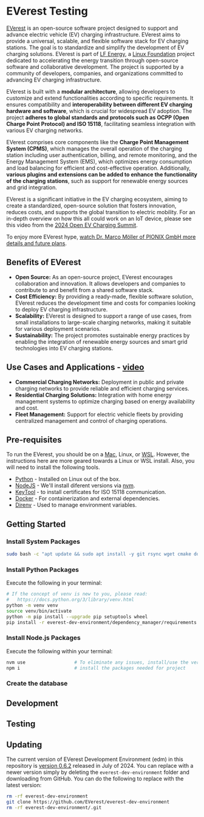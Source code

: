 # EVerest Testing

[EVerest](https://everest.github.io) is an open-source software project designed to support and advance electric vehicle (EV) charging infrastructure. EVerest aims to provide a universal, scalable, and flexible software stack for EV charging stations. The goal is to standardize and simplify the development of EV charging solutions.  EVerest is part of [LF Energy](https://lfenergy.org/), a [Linux Foundation](https://www.linuxfoundation.org/) project dedicated to accelerating the energy transition through open-source software and collaborative development. The project is supported by a community of developers, companies, and organizations committed to advancing EV charging infrastructure.

EVerest is built with a **modular architecture**, allowing developers to customize and extend functionalities according to specific requirements. It ensures compatibility and **interoperability between different EV charging hardware and software**, which is crucial for widespread EV adoption. The project **adheres to global standards and protocols such as OCPP (Open Charge Point Protocol) and ISO 15118**, facilitating seamless integration with various EV charging networks.

EVerest comprises core components like the **Charge Point Management System (CPMS)**, which manages the overall operation of the charging station including user authentication, billing, and remote monitoring, and the Energy Management System (EMS), which optimizes energy consumption and load balancing for efficient and cost-effective operation. Additionally, **various plugins and extensions can be added to enhance the functionality of the charging stations**, such as support for renewable energy sources and grid integration.

EVerest is a significant initiative in the EV charging ecosystem, aiming to create a standardized, open-source solution that fosters innovation, reduces costs, and supports the global transition to electric mobility.  For an in-depth overview on how this all could work on an IoT device, please see this video from the [2024 Open EV Charging Summit](https://www.youtube.com/watch?v=yVRNRVuncAY).

To enjoy more EVerest hype, [watch Dr. Marco Möller of PIONIX GmbH more details and future plans](https://www.youtube.com/watch?v=zP6P5Q4xNEs).

## Benefits of EVerest

- **Open Source:**
    As an open-source project, EVerest encourages collaboration and innovation. It allows developers and companies to contribute to and benefit from a shared software stack.
- **Cost Efficiency:**
    By providing a ready-made, flexible software solution, EVerest reduces the development time and costs for companies looking to deploy EV charging infrastructure.
- **Scalability:**
    EVerest is designed to support a range of use cases, from small installations to large-scale charging networks, making it suitable for various deployment scenarios.
- **Sustainability:**
    The project promotes sustainable energy practices by enabling the integration of renewable energy sources and smart grid technologies into EV charging stations.

## Use Cases and Applications - [video](https://www.youtube.com/watch?v=OJ6kjHRPkyY)

- **Commercial Charging Networks:** Deployment in public and private charging networks to provide reliable and efficient charging services.
- **Residential Charging Solutions:** Integration with home energy management systems to optimize charging based on energy availability and cost.
- **Fleet Management:** Support for electric vehicle fleets by providing centralized management and control of charging operations.

## Pre-requisites

To run the EVerest, you should be on a [Mac](https://everest.github.io/nightly/tutorials/how_to_mac/index.html#tutorial-mac-main), Linux, or [WSL](https://learn.microsoft.com/en-us/windows/wsl/about).  However, the instructions here are more geared towards a Linux or WSL install.  Also, you will need to install the following tools.

- [Python](https://python.org) - Installed on Linux out of the box.
- [NodeJS](https://nodejs.org/en/) - We'll install diferent versions via [nvm](https://github.com/nvm-sh/nvm).
- [KeyTool](https://docs.oracle.com/en/java/javase/11/tools/keytool.html) - to install certificates for ISO 15118 communication.
- [Docker](https://www.docker.com/) - For containerization and external dependencies.
- [Direnv](https://direnv.net/) - Used to manage environment variables.

## Getting Started

### Install System Packages

```bash
sudo bash -c "apt update && sudo apt install -y git rsync wget cmake doxygen graphviz build-essential clang-tidy cppcheck openjdk-17-jdk docker docker-compose libboost-all-dev libssl-dev libsqlite3-dev clang-format curl rfkill libpcap-dev libevent-dev pkg-config libcap-dev"
```

### Install Python Packages

Execute the following in your terminal:

```bash
# If the concept of venv is new to you, please read:
#   https://docs.python.org/3/library/venv.html
python -m venv venv
source venv/bin/activate
python -m pip install --upgrade pip setuptools wheel
pip install -r everest-dev-environment/dependency_manager/requirements.txt
```

### Install Node.js Packages

Execute the following within your terminal:

```bash
nvm use                  # To eliminate any issues, install/use the version listed in .nvmrc. 
npm i                    # install the packages needed for project
```

### Create the database

## Development

## Testing

## Updating

The current version of EVerest Development Environment (edm) in this repository is [version 0.6.2](https://github.com/EVerest/everest-dev-environment/releases/tag/v0.6.2) released in July of 2024.  You can replace with a newer version simply by deleting the `everest-dev-environment` folder and downloading from GitHub.  You can do the following to replace with the latest version:

```bash
rm -rf everest-dev-environment
git clone https://github.com/EVerest/everest-dev-environment
rm -rf everest-dev-environment/.git
```

